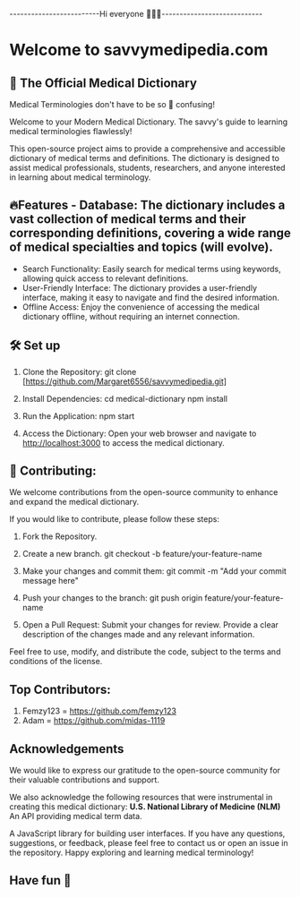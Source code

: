 -------------------------Hi everyone 👋🏻😊----------------------------

# Welcome to savvymedipedia.com

## 🔖 The Official Medical Dictionary

Medical Terminologies don't have to be so 🤯 confusing!

Welcome to your Modern Medical Dictionary.
The savvy's guide to learning medical terminologies flawlessly!

This open-source project aims to provide a comprehensive and accessible dictionary of medical terms and definitions.
The dictionary is designed to assist medical professionals, students, researchers, and anyone interested in learning about medical terminology.

## 🔥Features - Database: The dictionary includes a vast collection of medical terms and their corresponding definitions, covering a wide range of medical specialties and topics (will evolve).

- Search Functionality: Easily search for medical terms using keywords, allowing quick access to relevant definitions.
- User-Friendly Interface: The dictionary provides a user-friendly interface, making it easy to navigate and find the desired information.
- Offline Access: Enjoy the convenience of accessing the medical dictionary offline, without requiring an internet connection.

## 🛠️ Set up

1. Clone the Repository:
   git clone [https://github.com/Margaret6556/savvymedipedia.git]

2. Install Dependencies:
   cd medical-dictionary npm install

3. Run the Application:
   npm start

4. Access the Dictionary:
   Open your web browser and navigate to [http://localhost:3000](http://localhost:3000) to access the medical dictionary.

## 🤝 Contributing:

We welcome contributions from the open-source community to enhance and expand the medical dictionary.

If you would like to contribute, please follow these steps:

1. Fork the Repository.
2. Create a new branch.
   git checkout -b feature/your-feature-name

3. Make your changes and commit them:
   git commit -m "Add your commit message here"

4. Push your changes to the branch:
   git push origin feature/your-feature-name

5. Open a Pull Request: Submit your changes for review. Provide a clear description of the changes made and any relevant information.

Feel free to use, modify, and distribute the code, subject to the terms and conditions of the license.

## Top Contributors:

1. Femzy123 = https://github.com/femzy123
2. Adam = https://github.com/midas-1119

## Acknowledgements

We would like to express our gratitude to the open-source community for their valuable contributions and support.

We also acknowledge the following resources that were instrumental in creating this medical dictionary:
**U.S. National Library of Medicine (NLM)** An API providing medical term data.

A JavaScript library for building user interfaces. If you have any questions, suggestions, or feedback, please feel free to contact us or open an issue in the repository. Happy exploring and learning medical terminology!

## Have fun 🎉
